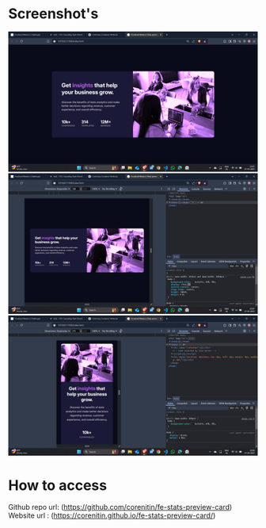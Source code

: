 # Screenshot's

![Desktop view](image.png)
![Tablet view](image-1.png)
![Mobile view](image-2.png)

# How to access

Github repo url: (https://github.com/corenitin/fe-stats-preview-card)
Website url : (https://corenitin.github.io/fe-stats-preview-card/)